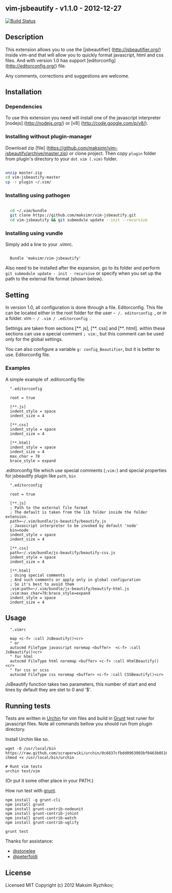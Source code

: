 vim-jsbeautify - v1.1.0 - 2012-12-27
---------------------------------------------------
[![Build Status](https://secure.travis-ci.org/maksimr/vim-jsbeautify.png)](http://travis-ci.org/maksimr/vim-jsbeautify)

Description
------------

This extension allows you to use the [jsbeautifier] (http://jsbeautifier.org/)
inside vim-and that will allow you to quickly format javascript, html and css files.
And with version 1.0 has support [editorconfig] (http://editorconfig.org/) file.

Any comments, corrections and suggestions are welcome.

Installation
------------

### Dependencies
To use this extension you need
will install one of the javascript interpreter
[nodejs] (http://nodejs.org/) or [v8] (http://code.google.com/p/v8/).

### Installing without plugin-manager

Download zip [file] (https://github.com/maksimr/vim-jsbeautify/archive/master.zip)
or clone project. Then copy `plugin` folder from plugin's directory to your `dot vim (.vim)` folder.

``` bash

unzip master.zip
cd vim-jsbeautify-master
cp -r plugin ~/.vim/

```

### Installing using pathogen

```bash

  cd ~/.vim/bundle
  git clone https://github.com/maksimr/vim-jsbeautify.git
  cd vim-jsbeautify && git submodule update --init --recursive

```

### Installing using vundle

Simply add a line to your .vimrc.

```vim

  Bundle 'maksimr/vim-jsbeautify'

```
Also need to be installed after the expansion, go to its folder
and perform `git submodule update - init - recursive` or specify
when you set up the path to the external file format (shown below).

Setting
-------------

In version 1.0, all configuration is done through a file. Editorconfig.
This file can be located either in the root folder for the user `~ /. editorconfig `,
or in a folder. vim `~ / .vim / .editorconfig `.

Settings are taken from sections [\*\*. js], [\*\*. css] and [\*\*. html]. within these
sections can use a special comment `; vim:`, but this comment
can be used only for the global settings.

You can also configure a variable ```g: config_Beautifier```, but it is better to use. Editorconfig file.


### Examples

A simple example of .editorconfig file:

```editorconfig
  ".editorconfig

  root = true

  [**.js]
  indent_style = space
  indent_size = 4

  [**.css]
  indent_style = space
  indent_size = 4

  [**.html]
  indent_style = space
  indent_size = 4
  max_char = 78
  brace_style = expand

```

.editorconfig file which use special comments (```;vim:```)
and special properties for jsbeautify plugin like ```path```, ```bin```

```editorconfig
  ".editorconfig

  root = true

  [**.js]
  ; Path to the external file format
  ; The default is taken from the lib folder inside the folder extension.
  path=~/.vim/bundle/js-beautify/beautify.js
  ; Javascript interpreter to be invoked by default 'node'
  bin=node
  indent_style = space
  indent_size = 4

  [**.css]
  path=~/.vim/bundle/js-beautify/beautify-css.js
  indent_style = space
  indent_size = 4

  [**.html]
  ; Using special comments
  ; And such comments or apply only in global configuration
  ; So it's best to avoid them
  ;vim:path=~/.vim/bundle/js-beautify/beautify-html.js
  ;vim:max_char=78:brace_style=expand
  indent_style = space
  indent_size = 4

```

Usage
-------------

```vim
  ".vimrc

  map <c-f> :call JsBeautify()<cr>
  " or
  autocmd FileType javascript noremap <buffer>  <c-f> :call JsBeautify()<cr>
  " for html
  autocmd FileType html noremap <buffer> <c-f> :call HtmlBeautify()<cr>
  " for css or scss
  autocmd FileType css noremap <buffer> <c-f> :call CSSBeautify()<cr>

```

JsBeautify function takes two parameters, this number of start and end lines by
default they are stet to 0 and '$'.

## Running tests
Tests are written in [Urchin](http://www.urchin.sh) for vim files and build in [Grunt](https://github.com/gruntjs/grunt) test runer for javascript files.
Note all commands bellow you should run from plugin directory.

Install Urchin like so.

    wget -O /usr/local/bin https://raw.github.com/scraperwiki/urchin/0c6837cfbdd0963903bf0463b05160c2aecc22ef/urchin
    chmod +x /usr/local/bin/urchin

    # Runt vim tests
    urchin test/vim

(Or put it some other place in your PATH.)

How run test with [grunt](https://github.com/gruntjs/grunt).

    npm install -g grunt-cli
    npm install grunt
    npm install grunt-contrib-nodeunit
    npm install grunt-contrib-jshint
    npm install grunt-contrib-watch
    npm install grunt-contrib-uglify

    grunt test

Thanks for assistance:

+ [@stonelee](https://github.com/stonelee)
+ [@peterfoldi](https://github.com/peterfoldi)

## License

Licensed MIT
Copyright (c) 2012 Maksim Ryzhikov;
